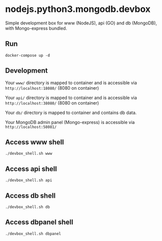# nodejs.python3.mongodb.devbox
Simple development box for www (NodeJS), api (GO) and db (MongoDB), with Mongo-express bundled.

## Run
```
docker-compose up -d
```

## Development
Your ```www/``` directory is mapped to container and is accessible via ```http://localhost:18080/``` (8080 on container)

Your ```api/``` directory is mapped to container and is accessible via ```http://localhost:38080/``` (8080 on container)

Your ```db/``` directory is mapped to container and contains db data.

Your MongoDB admin panel (Mongo-express) is accessible via ```http://localhost:58081/```

## Access www shell
```
./devbox_shell.sh www
```

## Access api shell
```
./devbox_shell.sh api
```

## Access db shell
```
./devbox_shell.sh db
```

## Access dbpanel shell
```
./devbox_shell.sh dbpanel
```
